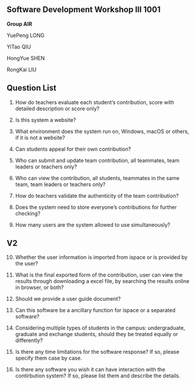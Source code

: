 ## Software Development Workshop III 1001

**Group AIR**

YuePeng LONG

YiTao QIU

HongYue SHEN

RongKai LIU



## Question List

1. How do teachers evaluate each student’s contribution, score with detailed description or score only?

2. Is this system a website?

3. What environment does the system run on, Windows, macOS or others, if it is not a website?

4. Can students appeal for their own contribution?

5. Who can submit and update team contribution, all teammates, team leaders or teachers only?

6. Who can view the contribution, all students, teammates in the same team, team leaders or teachers only?

7. How do teachers validate the authenticity of the team contribution?

8. Does the system need to store everyone’s contributions for further checking?

9. How many users are the system allowed to use simultaneously?

## V2

10. Whether the user information is imported from ispace or is provided by the user?

11. What is the final exported form of the contribution, user can view the results through downloading a excel file, by searching the results online in browser, or both?

12. Should we provide a user guide document?

13. Can this software be a ancillary function for ispace or a separated software?

14. Considering multiple types of students in the campus: undergraduate, graduate and exchange students, should they be treated equally or differently?

15. Is there any time limitations for the software response? If so, please specify them case by case.

16. Is there any software you wish it can have interaction with the contirbution system? If so, please list them and describe the details.

